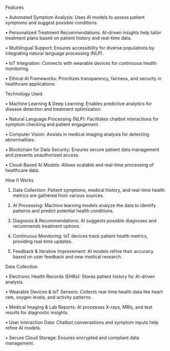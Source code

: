 Features

•	Automated Symptom Analysis: Uses AI models to assess patient symptoms and suggest possible conditions.

•	Personalized Treatment Recommendations: AI-driven insights help tailor treatment plans based on patient history and real-time data.

•	Multilingual Support: Ensures accessibility for diverse populations by integrating natural language processing (NLP).

•	IoT Integration: Connects with wearable devices for continuous health monitoring.

•	Ethical AI Frameworks: Prioritizes transparency, fairness, and security in healthcare applications.

Technology Used

•	Machine Learning & Deep Learning: Enables predictive analytics for disease detection and treatment optimization.

•	Natural Language Processing (NLP): Facilitates chatbot interactions for symptom checking and patient engagement.

•	Computer Vision: Assists in medical imaging analysis for detecting abnormalities.

•	Blockchain for Data Security: Ensures secure patient data management and prevents unauthorized access.

•	Cloud-Based AI Models: Allows scalable and real-time processing of healthcare data.

How It Works

1.	Data Collection: Patient symptoms, medical history, and real-time health metrics are gathered from various sources.

2.	AI Processing: Machine learning models analyze the data to identify patterns and predict potential health conditions.

3.	Diagnosis & Recommendations: AI suggests possible diagnoses and recommends treatment options.

4.	Continuous Monitoring: IoT devices track patient health metrics, providing real-time updates.

5.	Feedback & Iterative Improvement: AI models refine their accuracy based on user feedback and new medical research.

Data Collection

•	Electronic Health Records (EHRs): Stores patient history for AI-driven analysis.

•	Wearable Devices & IoT Sensors: Collects real-time health data like heart rate, oxygen levels, and activity patterns.

•	Medical Imaging & Lab Reports: AI processes X-rays, MRIs, and test results for diagnostic insights.

•	User Interaction Data: Chatbot conversations and symptom inputs help refine AI models.

•	Secure Cloud Storage: Ensures encrypted and compliant data management.




